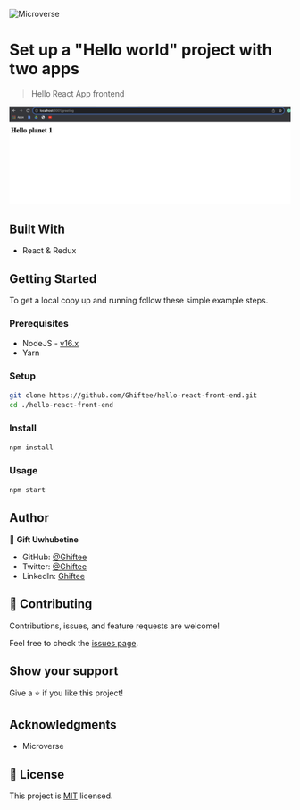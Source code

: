 ![Microverse](https://img.shields.io/badge/Microverse-blueviolet)

# Set up a "Hello world" project with two apps

> Hello React App frontend

![Screenshot](front-end.png)

## Built With

- React & Redux

## Getting Started

To get a local copy up and running follow these simple example steps.

### Prerequisites

- NodeJS - [v16.x](https://nodejs.org/en/)
- Yarn

### Setup

```bash
git clone https://github.com/Ghiftee/hello-react-front-end.git
cd ./hello-react-front-end
```

### Install

```bash
npm install
```

### Usage

```bash
npm start
```

## Author

👤 **Gift Uwhubetine**

- GitHub: [@Ghiftee](https://github.com/ghiftee)
- Twitter: [@Ghiftee](https://twitter.com/i_ghiftee)
- LinkedIn: [Ghiftee](https://linkedin.com/in/giftuwhubetine)

## 🤝 Contributing

Contributions, issues, and feature requests are welcome!

Feel free to check the [issues page](../../issues/).

## Show your support

Give a ⭐️ if you like this project!

## Acknowledgments

- Microverse

## 📝 License

This project is [MIT](./LICENSE.md) licensed.